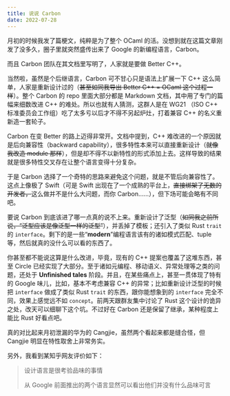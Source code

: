```yaml
---
title: 说说 Carbon
date: 2022-07-28
---
```


月初的时候我发了篇梗文，纯粹是为了整个 OCaml 的活。没想到就在这篇文章刚发了没多久，圈子里就突然盛传出来了 Google 的新编程语言，Carbon。

而且 Carbon 团队在其文档里写明了，人家就是要做 Better C++。

当然啦，虽然是个后继语言，Carbon 可不甘心只是语法上扩展一下 C++ 这么简单，人家是重新设计过的（<del>甚至如同我导出 Better C++ = OCaml 这个过程一样</del>）。整个 Carbon 的 repo 里面大部分都是 Markdown 文档，其中用了专门的篇幅来细数改进 C++ 的难处。所以也就有人猜测，这群人是在 WG21 （ISO C++ 标准委员会工作组）吃了太多亏以后才不得不另起炉灶，打着兼容 C++ 的名义重新造一套轮子。

Carbon 在变 Better 的路上迈得非常开。文档中提到，C++ 难改进的一个原因就是后向兼容性（backward capability），很多特性本来可以直接重新设计（<del>就像我改造 module 那样</del>），但是却不得不以新特性的形式添加上去。这样导致的结果就是很多特性交叉存在让整个语言变得十分复杂。

于是 Carbon 选择了一个奇特的思路来避免这个问题，就是不管后向兼容性了。这点上像极了 Swift（可是 Swift 出现在了一个成熟的平台上，<del>直接绑架了无数的开发者，</del>这么做并不是什么大问题，而你 Carbon……），但下场可能会略有不同吧。

要说 Carbon 到底该进了哪一点真的说不上来。重新设计了泛型（<del>如同我之前所说，“泛型应该是像泛型一样的泛型”</del>），并丢掉了模板；还引入了类似 Rust `trait` 的 `interface`。剩下的是一些“**modern**”编程语言该有的诸如模式匹配、tuple 等，然后就真的没什么可以看的东西了。

你甚至都不能说这算是什么改进，毕竟，现有的 C++ 提案也覆盖了这堆东西，甚至 Circle 已经实现了大部分。至于诸如元编程、移动语义、异常处理等之类的问题，还处于 **Unfinished tales** 阶段。并且，在某些痛点上，甚至一贯体现了特有的 Google 味儿，比如，基本不考虑兼容 C++ 的异常；比如重新设计泛型的时候把 `interface` 做成了类似 Rust `trait` 的东西，跟你能想象到的 `interface` 完全不同，效果上感觉远不如 `concept`。前两天跟群友集中讨论了 Rust 这个设计的诡异之处，改天可以细聊下这个坑。不过好在 Carbon 还是保留了继承，某种程度上能比 Rust 好看点吧。

真的对比起来月初泄漏的华为的 Cangjie，虽然两个看起来都是缝合怪，但 Cangjie 明显在特性取舍上非常务实。

另外，我看到某知乎网友评价如下：

> 设计语言是很考验品味的事情
>
> 从 Google 前面推出的两个语言显然可以看出他们并没有什么品味可言
